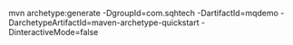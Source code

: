 mvn archetype:generate -DgroupId=com.sqhtech -DartifactId=mqdemo -DarchetypeArtifactId=maven-archetype-quickstart -DinteractiveMode=false